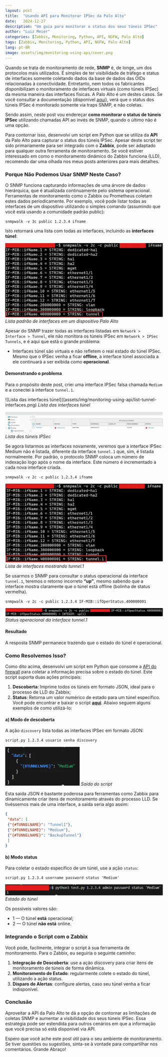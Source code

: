 ```yaml
---
layout:	post
title:	"Usando API para Monitorar IPSec da Palo Alto"
date:	2024-12-27
description: "Um guia para monitorar o status dos seus túneis IPSec"
author: "Luiz Meier"
categories: [Zabbix, Monitoring, Python, API, NGFW, Palo Alto]
tags: [Zabbix, Monitoring, Python, API, NGFW, Palo Alto]
lang: pt-BR
image: assets/img/monitoring-using-api/cover.png
---
```


<!-- *Also available in* [*English*](https://blog.lmeier.net/posts/monitoring-palo-alto-firewalls-using-api/) -->

Quando se trata de monitoramento de rede, **SNMP** é, de longe, um dos protocolos mais utilizados. É simples de ter visibilidade de tráfego e status de interfaces somente coletando dados da base de dados das OIDs relacionadas à conectividade. Entretanto, nem todos os fabricantes disponibilizam o monitoramento de interfaces virtuais (como túneis IPSec) da mesma maneira das interfaces físicas. A Palo Alto é um destes casos.
Se você consultar a documentação (disponível [aqui](https://knowledgebase.paloaltonetworks.com/KCSArticleDetail?id=kA10g000000ClgECAS)), verá que o status dos túneis IPSec é monitorado somente via traps SNMP, e não coletas.

Sendo assim, neste post vou endereçar **como monitorar o status de túneis IPSec** utilizando chamadas API ao invés de SNMP, quando o último não é uma opção.

Para contornar isso, desenvolvi um script em Python que se utiliza da **API** da Palo Alto para capturar o status dos túneis IPSec. Apesar deste script ter sido primariamente para ser integrado com o **Zabbix**, pode ser adaptado para qualquer outra ferramenta de monitoramento. Se você estiver interessado em como o monitoramento dinâmico do Zabbix funciona (LLD), recomendo dar uma olhada nos meus posts anteriores para mais detalhes.

### Porque Não Podemos Usar SNMP Neste Caso?

O SNMP funciona capturando informações de uma árvore de dados hierárquica, que é atualizada continuamente pelo sistema operacional. Ferramentas de monitoramento como o Zabbix ou Prometheus coletam estes dados periodicamente. Por exemplo, você pode listar todas as interfaces de um dispositivo utilizando o simples comando (assumindo que você está usando a comunidade padrão public):

```shell
snmpwalk -v 3c public 1.2.3.4 ifname
```

Isto retornará uma lista com todas as interfaces, incluindo as **interfaces túnel**:

![Lista padrão de interfaces em um dispositivo Palo Alto](assets/img/monitoring-using-api/default-interface-list.png)
*Lista padrão de interfaces em um dispositivo Palo Alto*

Apesar do SNMP trazer todas as interfaces listadas em `Network > Interface > Tunnel`, ele não monitora os túneis IPSec em `Network > IPSec Tunnels`, e é aqui que está o grande problema:

* Interfaces túnel são virtuais e não refletem o real estado do túnel IPSec. Mesmo que o IPSec venha a ficar **offline**, a interface túnel associada a ele continuará a ser exibida como **operacional**.

#### Demonstrando o problema

Para o propósito deste post, criei uma interface IPSec falsa chamada `Medium` e a conectei à interface `tunnel.1`.

![Lista das interfaces túnel]((assets/img/monitoring-using-api/list-tunnel-interfaces.png)
*Lista das interfaces túnel*

![Lista dos túneis IPSec](assets/img/monitoring-using-api/list-ipsec-tunnels.png)
*Lista dos túneis IPSec*

Se agora listarmos as interfaces novamente, veremos que a interface IPSec Medium não é listada, diferente da interface `tunnel.1` que, sim, é listada normalmente. Por padrão, o protocolo SNMP coloca um número de indexação logo após o nome da interface. Este número é incrementado a cada nova interface criada.

```shell
snmpwalk -v 2c -c public 1.2.3.4 ifname
```

![Lista de interfaces mostrando tunnel.1](assets/img/monitoring-using-api/interface-list-with-tunnel-1.png)
*Lista de interfaces mostrando tunnel.1*

Se usarmos o SNMP para consultar o status operacional da interface `tunnel.1`, teremos o retorno incorreto **“up”**, mesmo sabendo que a interface mostra claramente que o túnel está offline (bolinha de status vermelha).

```shell
snmpwalk -v 2c -c public 1.2.3.4 IF-MIB::ifOperStatus.400000001
```

![Status operacional da interface tunnel.1](assets/img/monitoring-using-api/tunnel-1-operation-status.png)
*Status operacional da interface tunnel.1*

#### Resultado

A resposta SNMP permanece trazendo que o estado do túnel é operacional.

### Como Resolvemos Isso?

Como dito acima, desenvolvi um script em Python que consome a [API do firewall](https://docs.paloaltonetworks.com/pan-os/11-1/pan-os-panorama-api) para coletar a informação precisa sobre o estado do túnel. Este script suporta duas ações principais:

1. **Descoberta**: Imprime todos os túneis em formato JSON, ideal para o processo de LLD do Zabbix;
2. **Status**: Retorna um valor numérico de estado para um túnel específico.
Você pode encontrar e baixar o script [**aqui**](https://github.com/LuizMeier/Zabbix/blob/master/Palo%20Alto/IPSec_PT-BR.py). Abaixo seguem alguns exemplos de como utilizá-lo:

#### a) Modo de descoberta

A ação `discovery` lista todas as interfaces IPSec em formato JSON:

```shell
script.py 1.2.3.4 usuario senha discovery
```

![Saída do script](assets/img/monitoring-using-api/discovery-output.png)
*Saída do script*

Esta saída JSON é bastante poderosa para ferramentas como Zabbix para dinamicamente criar itens de monitoramento através do processo LLD. Se tivéssemos mais de uma interface, a saída seria algo assim:

```json
{  
 "data": [  
 {"{#TUNNELNAME}": "Tunnel1"},  
 {"{#TUNNELNAME}": "Medium"},  
 {"{#TUNNELNAME}": "BackupTunnel"}  
 ]  
}
```

#### b) Modo status

Para coletar o estado específico de um túnel, use a ação `status`:

```shell
script.py 1.2.3.4 username password status 'Medium'
```

![Estado do túnel](assets/img/monitoring-using-api/tunnel-status.png)
*Estado do túnel*

Os possíveis valores são:

* 1 — O túnel **está** operacional;
* 2 — O túnel **não está** online.

### Integrando o Script com o Zabbix

Você pode, facilmente, integrar o script à sua ferramenta de monitoramento. Para o Zabbix, eu seguiria o seguinte caminho:

1. **Integração de Descoberta**: use a ação discovery para criar itens de monitoramento de túneis de forma dinâmica.
2. **Monitoramento de Estado**: regularmente colete o estado do túnel, utilizando a ação status.
3. **Disparo de Alertas**: configure alertas, caso seu túnel venha a ficar indisponível.

### Conclusão

Aproveitar a API da Palo Alto te dá a opção de contornar as limitações de coletas SNMP e aumentar a visibilidade dos seus túneis IPSec. Essa estratégia pode ser estendida para outros cenários em que a informação que você precisa só está disponível via API.

Espero que você ache este post útil para o seu ambiente de monitoramento. Se tiver questões ou sugestões, sinta-se à vontade para compartilhar nos comentários. Grande Abraço!
